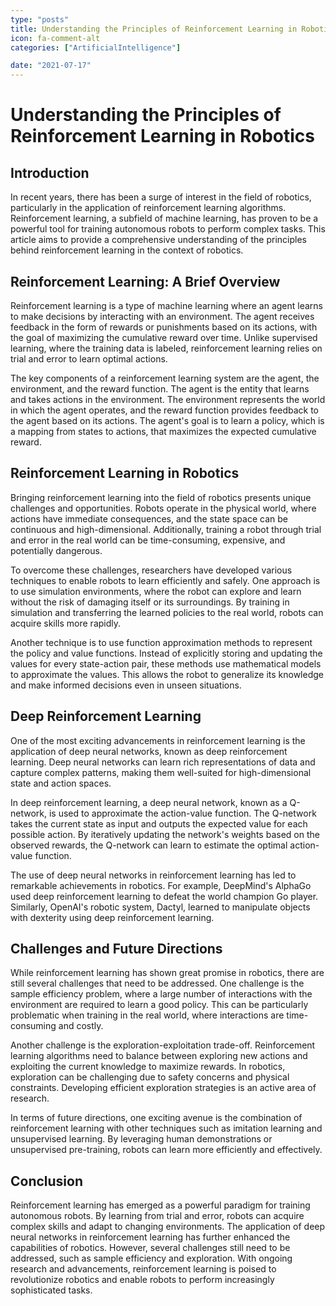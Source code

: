 ```yaml
---
type: "posts"
title: Understanding the Principles of Reinforcement Learning in Robotics
icon: fa-comment-alt
categories: ["ArtificialIntelligence"]

date: "2021-07-17"
---
```




# Understanding the Principles of Reinforcement Learning in Robotics

## Introduction

In recent years, there has been a surge of interest in the field of robotics, particularly in the application of reinforcement learning algorithms. Reinforcement learning, a subfield of machine learning, has proven to be a powerful tool for training autonomous robots to perform complex tasks. This article aims to provide a comprehensive understanding of the principles behind reinforcement learning in the context of robotics.

## Reinforcement Learning: A Brief Overview

Reinforcement learning is a type of machine learning where an agent learns to make decisions by interacting with an environment. The agent receives feedback in the form of rewards or punishments based on its actions, with the goal of maximizing the cumulative reward over time. Unlike supervised learning, where the training data is labeled, reinforcement learning relies on trial and error to learn optimal actions.

The key components of a reinforcement learning system are the agent, the environment, and the reward function. The agent is the entity that learns and takes actions in the environment. The environment represents the world in which the agent operates, and the reward function provides feedback to the agent based on its actions. The agent's goal is to learn a policy, which is a mapping from states to actions, that maximizes the expected cumulative reward.

## Reinforcement Learning in Robotics

Bringing reinforcement learning into the field of robotics presents unique challenges and opportunities. Robots operate in the physical world, where actions have immediate consequences, and the state space can be continuous and high-dimensional. Additionally, training a robot through trial and error in the real world can be time-consuming, expensive, and potentially dangerous.

To overcome these challenges, researchers have developed various techniques to enable robots to learn efficiently and safely. One approach is to use simulation environments, where the robot can explore and learn without the risk of damaging itself or its surroundings. By training in simulation and transferring the learned policies to the real world, robots can acquire skills more rapidly.

Another technique is to use function approximation methods to represent the policy and value functions. Instead of explicitly storing and updating the values for every state-action pair, these methods use mathematical models to approximate the values. This allows the robot to generalize its knowledge and make informed decisions even in unseen situations.

## Deep Reinforcement Learning

One of the most exciting advancements in reinforcement learning is the application of deep neural networks, known as deep reinforcement learning. Deep neural networks can learn rich representations of data and capture complex patterns, making them well-suited for high-dimensional state and action spaces.

In deep reinforcement learning, a deep neural network, known as a Q-network, is used to approximate the action-value function. The Q-network takes the current state as input and outputs the expected value for each possible action. By iteratively updating the network's weights based on the observed rewards, the Q-network can learn to estimate the optimal action-value function.

The use of deep neural networks in reinforcement learning has led to remarkable achievements in robotics. For example, DeepMind's AlphaGo used deep reinforcement learning to defeat the world champion Go player. Similarly, OpenAI's robotic system, Dactyl, learned to manipulate objects with dexterity using deep reinforcement learning.

## Challenges and Future Directions

While reinforcement learning has shown great promise in robotics, there are still several challenges that need to be addressed. One challenge is the sample efficiency problem, where a large number of interactions with the environment are required to learn a good policy. This can be particularly problematic when training in the real world, where interactions are time-consuming and costly.

Another challenge is the exploration-exploitation trade-off. Reinforcement learning algorithms need to balance between exploring new actions and exploiting the current knowledge to maximize rewards. In robotics, exploration can be challenging due to safety concerns and physical constraints. Developing efficient exploration strategies is an active area of research.

In terms of future directions, one exciting avenue is the combination of reinforcement learning with other techniques such as imitation learning and unsupervised learning. By leveraging human demonstrations or unsupervised pre-training, robots can learn more efficiently and effectively.

## Conclusion

Reinforcement learning has emerged as a powerful paradigm for training autonomous robots. By learning from trial and error, robots can acquire complex skills and adapt to changing environments. The application of deep neural networks in reinforcement learning has further enhanced the capabilities of robotics. However, several challenges still need to be addressed, such as sample efficiency and exploration. With ongoing research and advancements, reinforcement learning is poised to revolutionize robotics and enable robots to perform increasingly sophisticated tasks.